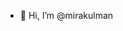 - 👋 Hi, I’m @mirakulman

<!---
- 👀 I’m interested in Full Stack Development
- 🌱 I’m currently learning Front End

<!---
mirakulman/mirakulman is a ✨ special ✨ repository because its `README.md` (this file) appears on your GitHub profile.
You can click the Preview link to take a look at your changes.
--->
